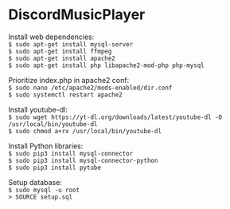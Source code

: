 # DiscordMusicPlayer

Install web dependencies:<br />
`$ sudo apt-get install mysql-server`<br />
`$ sudo apt-get install ffmpeg`<br />
`$ sudo apt-get install apache2`<br />
`$ sudo apt-get install php libapache2-mod-php php-mysql`<br />

Prioritize index.php in apache2 conf:<br />
`$ sudo nano /etc/apache2/mods-enabled/dir.conf`<br />
`$ sudo systemctl restart apache2`<br />

Install youtube-dl:<br />
`$ sudo wget https://yt-dl.org/downloads/latest/youtube-dl -O /usr/local/bin/youtube-dl`<br />
`$ sudo chmod a+rx /usr/local/bin/youtube-dl`<br />

Install Python libraries:<br />
`$ sudo pip3 install mysql-connector`<br />
`$ sudo pip3 install mysql-connector-python`<br />
`$ sudo pip3 install pytube`<br />

Setup database:<br />
`$ sudo mysql -u root`<br />
`> SOURCE setup.sql`<br />
